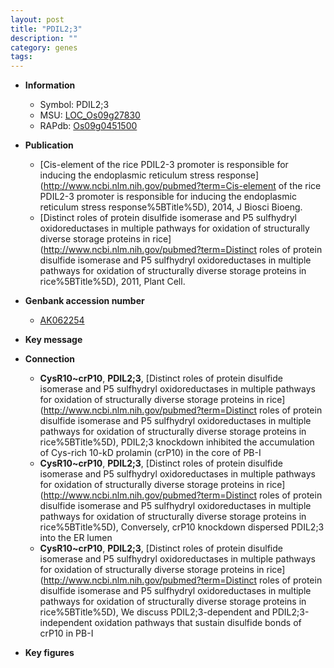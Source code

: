 ```yaml
---
layout: post
title: "PDIL2;3"
description: ""
category: genes
tags: 
---
```


* **Information**  
    + Symbol: PDIL2;3  
    + MSU: [LOC_Os09g27830](http://rice.plantbiology.msu.edu/cgi-bin/ORF_infopage.cgi?orf=LOC_Os09g27830)  
    + RAPdb: [Os09g0451500](http://rapdb.dna.affrc.go.jp/viewer/gbrowse_details/irgsp1?name=Os09g0451500)  

* **Publication**  
    + [Cis-element of the rice PDIL2-3 promoter is responsible for inducing the endoplasmic reticulum stress response](http://www.ncbi.nlm.nih.gov/pubmed?term=Cis-element of the rice PDIL2-3 promoter is responsible for inducing the endoplasmic reticulum stress response%5BTitle%5D), 2014, J Biosci Bioeng.
    + [Distinct roles of protein disulfide isomerase and P5 sulfhydryl oxidoreductases in multiple pathways for oxidation of structurally diverse storage proteins in rice](http://www.ncbi.nlm.nih.gov/pubmed?term=Distinct roles of protein disulfide isomerase and P5 sulfhydryl oxidoreductases in multiple pathways for oxidation of structurally diverse storage proteins in rice%5BTitle%5D), 2011, Plant Cell.

* **Genbank accession number**  
    + [AK062254](http://www.ncbi.nlm.nih.gov/nuccore/AK062254)

* **Key message**  

* **Connection**  
    + __CysR10~crP10__, __PDIL2;3__, [Distinct roles of protein disulfide isomerase and P5 sulfhydryl oxidoreductases in multiple pathways for oxidation of structurally diverse storage proteins in rice](http://www.ncbi.nlm.nih.gov/pubmed?term=Distinct roles of protein disulfide isomerase and P5 sulfhydryl oxidoreductases in multiple pathways for oxidation of structurally diverse storage proteins in rice%5BTitle%5D), PDIL2;3 knockdown inhibited the accumulation of Cys-rich 10-kD prolamin (crP10) in the core of PB-I
    + __CysR10~crP10__, __PDIL2;3__, [Distinct roles of protein disulfide isomerase and P5 sulfhydryl oxidoreductases in multiple pathways for oxidation of structurally diverse storage proteins in rice](http://www.ncbi.nlm.nih.gov/pubmed?term=Distinct roles of protein disulfide isomerase and P5 sulfhydryl oxidoreductases in multiple pathways for oxidation of structurally diverse storage proteins in rice%5BTitle%5D), Conversely, crP10 knockdown dispersed PDIL2;3 into the ER lumen
    + __CysR10~crP10__, __PDIL2;3__, [Distinct roles of protein disulfide isomerase and P5 sulfhydryl oxidoreductases in multiple pathways for oxidation of structurally diverse storage proteins in rice](http://www.ncbi.nlm.nih.gov/pubmed?term=Distinct roles of protein disulfide isomerase and P5 sulfhydryl oxidoreductases in multiple pathways for oxidation of structurally diverse storage proteins in rice%5BTitle%5D), We discuss PDIL2;3-dependent and PDIL2;3-independent oxidation pathways that sustain disulfide bonds of crP10 in PB-I

* **Key figures**  


